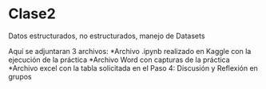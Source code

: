 # Clase2
Datos estructurados, no estructurados, manejo de Datasets

Aquí se adjuntaran 3 archivos: 
*Archivo .ipynb realizado en Kaggle con la ejecución de la práctica
*Archivo Word con capturas de la práctica
*Archivo excel con la tabla solicitada en el Paso 4: Discusión y Reflexión en grupos 
